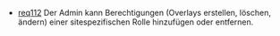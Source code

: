 * [req112](https://github.com/PolitAktiv/politaktiv-requirements/tree/master/de/requirements/req112/req112.md) Der Admin kann Berechtigungen (Overlays erstellen, löschen, ändern) einer sitespezifischen Rolle hinzufügen oder entfernen.